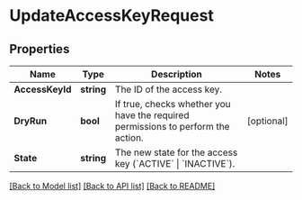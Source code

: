 # UpdateAccessKeyRequest

## Properties

Name | Type | Description | Notes
------------ | ------------- | ------------- | -------------
**AccessKeyId** | **string** | The ID of the access key. | 
**DryRun** | **bool** | If true, checks whether you have the required permissions to perform the action. | [optional] 
**State** | **string** | The new state for the access key (&#x60;ACTIVE&#x60; \\| &#x60;INACTIVE&#x60;). | 

[[Back to Model list]](../README.md#documentation-for-models) [[Back to API list]](../README.md#documentation-for-api-endpoints) [[Back to README]](../README.md)


